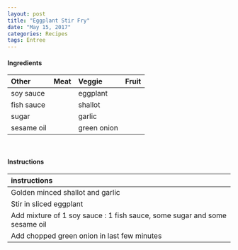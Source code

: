 ```yaml
---
layout: post
title: "Eggplant Stir Fry"
date: "May 15, 2017"
categories: Recipes
tags: Entree
---
```









#### Ingredients

<table class = "presenttab">
 <thead>
  <tr>
   <th style="text-align:left;"> Other </th>
   <th style="text-align:left;"> Meat </th>
   <th style="text-align:left;"> Veggie </th>
   <th style="text-align:left;"> Fruit </th>
  </tr>
 </thead>
<tbody>
  <tr>
   <td style="text-align:left;"> soy sauce </td>
   <td style="text-align:left;">  </td>
   <td style="text-align:left;"> eggplant </td>
   <td style="text-align:left;">  </td>
  </tr>
  <tr>
   <td style="text-align:left;"> fish sauce </td>
   <td style="text-align:left;">  </td>
   <td style="text-align:left;"> shallot </td>
   <td style="text-align:left;">  </td>
  </tr>
  <tr>
   <td style="text-align:left;"> sugar </td>
   <td style="text-align:left;">  </td>
   <td style="text-align:left;"> garlic </td>
   <td style="text-align:left;">  </td>
  </tr>
  <tr>
   <td style="text-align:left;"> sesame oil </td>
   <td style="text-align:left;">  </td>
   <td style="text-align:left;"> green onion </td>
   <td style="text-align:left;">  </td>
  </tr>
</tbody>
</table>

<br>

#### Instructions

<table class = "presenttabnoh">
 <thead>
  <tr>
   <th style="text-align:left;"> instructions </th>
  </tr>
 </thead>
<tbody>
  <tr>
   <td style="text-align:left;"> Golden minced shallot and garlic </td>
  </tr>
  <tr>
   <td style="text-align:left;"> Stir in sliced eggplant </td>
  </tr>
  <tr>
   <td style="text-align:left;"> Add mixture of 1 soy sauce : 1 fish sauce, some sugar and some sesame oil </td>
  </tr>
  <tr>
   <td style="text-align:left;"> Add chopped green onion in last few minutes </td>
  </tr>
</tbody>
</table>

